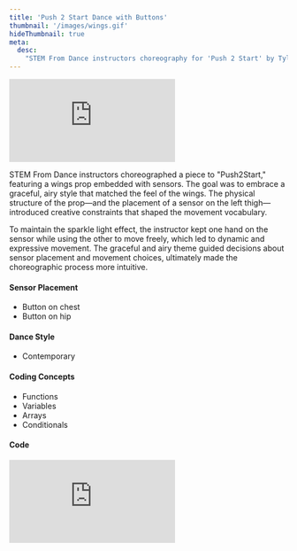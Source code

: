 ```yaml
---
title: 'Push 2 Start Dance with Buttons'
thumbnail: '/images/wings.gif'
hideThumbnail: true
meta:
  desc:
    "STEM From Dance instructors choreography for 'Push 2 Start' by Tyla"
---
```


<div class="flex justify-center">
  <iframe
    src="https://nyu.app.box.com/embed/s/s1ucd040b6ty1amwmqiocbbrq7f7f0tq?sortColumn=date"
    class="w-11/12 lg:w-2/3 aspect-video"
    frameborder="0"
    allowfullscreen
    webkitallowfullscreen
    msallowfullscreen
  ></iframe>
</div>

STEM From Dance instructors choreographed a piece to "Push2Start," featuring a wings prop embedded with sensors. The goal was to embrace a  graceful, airy style that matched the feel of the wings. The physical structure of the prop—and the placement of a sensor on the left thigh—introduced creative constraints that shaped the movement vocabulary.

To maintain the sparkle light effect, the instructor kept one hand on the sensor while using the other to move freely, which led to dynamic and expressive movement. The graceful and airy theme guided decisions about sensor placement and movement choices, ultimately made the choreographic process more intuitive.

#### Sensor Placement

+ Button on chest
+ Button on hip

#### Dance Style

+ Contemporary

#### Coding Concepts

+ Functions
+ Variables
+ Arrays
+ Conditionals

#### Code

<div class="flex justify-center">
  <div style="position:relative;width:80%;padding-bottom:56.25%; /* 16:9 */ overflow:hidden;">
    <iframe
      src="https://maker.makecode.com/#pub:_0UobdDd4PA6A"
      class="absolute inset-0 w-full h-full"
      frameborder="0"
      sandbox="allow-popups allow-forms allow-scripts allow-same-origin"
    ></iframe>
  </div>
</div>
